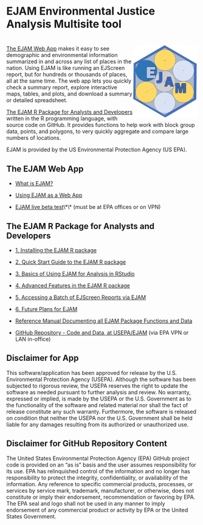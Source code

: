 EJAM Environmental Justice Analysis Multisite tool
================

# <img src="man/figures/logosmall.png" align="right" width="170" height="190"/>

<!-- README.md is generated from README.Rmd. Please edit Rmd not md  -->
<!-- badges: start -->
<!-- comment out the badge for now
[![Lifecycle: experimental](https://img.shields.io/badge/lifecycle-experimental-orange.svg)](https://lifecycle.r-lib.org/articles/stages.html#experimental)
 -->
<!-- badges: end -->

[The EJAM Web App](#the-ejam-web-app) makes it easy to see demographic
and environmental information summarized in and across any list of
places in the nation. Using EJAM is like running an EJScreen report, but
for hundreds or thousands of places, all at the same time. The web app
lets you quickly check a summary report, explore interactive maps,
tables, and plots, and download a summary or detailed spreadsheet.

[The EJAM R Package for Analysts and
Developers](#the-ejam-r-package-for-analysts-and-developers) written in
the R programming language, with source code on GitHub. It provides
functions to help work with block group data, points, and polygons, to
very quickly aggregate and compare large numbers of locations.

EJAM is provided by the US Environmental Protection Agency (US EPA).

## The EJAM Web App

- [What is EJAM?](articles/0_what_is_ejam.html "0_what_is_ejam.html")

- [Using EJAM as a Web App](articles/0_webapp.html "0_webapp.html")

- [EJAM live beta
  test](https://rstudio-connect.dmap-stage.aws.epa.gov/content/cb2bc9cf-75c3-4db1-ad28-e92940fe4438/ "https://rstudio-connect.dmap-stage.aws.epa.gov/content/cb2bc9cf-75c3-4db1-ad28-e92940fe4438/")\*\*
  (must be at EPA offices or on VPN)

## The EJAM R Package for Analysts and Developers

- [1. Installing the EJAM R
  package](articles/1_installing.html "1_installing.html")

- [2. Quick Start Guide to the EJAM R
  package](articles/2_quickstart.html "2_quickstart.html")

- [3. Basics of Using EJAM for Analysis in
  RStudio](articles/3_analyzing.html "3_analyzing.html")

- [4. Advanced Features in the EJAM R
  package](articles/4_advanced.html "4_advanced.html")

- [5. Accessing a Batch of EJScreen Reports via
  EJAM](articles/5_ejscreenapi.html "5_ejscreenapi.html")

- [6. Future Plans for
  EJAM](articles/6_future_plans.html "6_future_plans.html")

- [Reference Manual Documenting all EJAM Package Functions and
  Data](reference/index.html "index.html")

- [GitHub Repository - Code and Data, at
  USEPA/EJAM](https://github.com/USEPA/EJAM#readme "https://github.com/USEPA/EJAM#readme")
  (via EPA VPN or LAN in-office)

## Disclaimer for App

This software/application has been approved for release by the U.S.
Environmental Protection Agency (USEPA). Although the software has been
subjected to rigorous review, the USEPA reserves the right to update the
software as needed pursuant to further analysis and review. No warranty,
expressed or implied, is made by the USEPA or the U.S. Government as to
the functionality of the software and related material nor shall the
fact of release constitute any such warranty. Furthermore, the software
is released on condition that neither the USEPA nor the U.S. Government
shall be held liable for any damages resulting from its authorized or
unauthorized use.

## Disclaimer for GitHub Repository Content

The United States Environmental Protection Agency (EPA) GitHub project
code is provided on an “as is” basis and the user assumes responsibility
for its use. EPA has relinquished control of the information and no
longer has responsibility to protect the integrity, confidentiality, or
availability of the information. Any reference to specific commercial
products, processes, or services by service mark, trademark,
manufacturer, or otherwise, does not constitute or imply their
endorsement, recommendation or favoring by EPA. The EPA seal and logo
shall not be used in any manner to imply endorsement of any commercial
product or activity by EPA or the United States Government.
